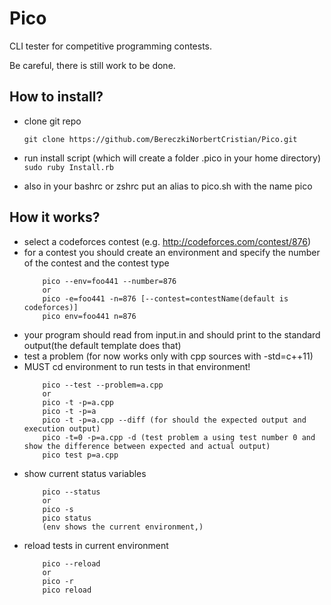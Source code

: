 # Pico
CLI tester for competitive programming contests.

Be careful, there is still work to be done.

## How to install?
	
- clone git repo 
	
	`git clone https://github.com/BereczkiNorbertCristian/Pico.git`
	
- run install script (which will create a folder .pico in your home directory)
	`sudo ruby Install.rb`
- also in your bashrc or zshrc put an alias to pico.sh with the name pico

## How it works?

- select a codeforces contest (e.g. http://codeforces.com/contest/876)
- for a contest you should create an environment and specify the number of the contest and the contest type
	```
		pico --env=foo441 --number=876
		or
		pico -e=foo441 -n=876 [--contest=contestName(default is codeforces)]
		pico env=foo441 n=876
	```
- your program should read from input.in and should print to the standard output(the default template does that)
- test a problem (for now works only with cpp sources with -std=c++11)
- MUST cd environment to run tests in that environment!
	```
		pico --test --problem=a.cpp
		or
		pico -t -p=a.cpp
		pico -t -p=a
		pico -t -p=a.cpp --diff (for should the expected output and execution output)
		pico -t=0 -p=a.cpp -d (test problem a using test number 0 and show the difference between expected and actual output)
		pico test p=a.cpp
	```
- show current status variables
	```
		pico --status
		or
		pico -s
		pico status
		(env shows the current environment,)
	```
- reload tests in current environment
	```
		pico --reload
		or
		pico -r
		pico reload
	```
	

